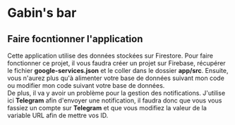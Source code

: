 # Gabin's bar

## Faire focntionner l'application

Cette application utilise des données stockées sur Firestore. Pour faire fonctionner ce projet, il vous faudra créer un projet sur Firebase, récupérer le fichier **google-services.json** et le coller dans le dossier **app/src**. Ensuite, vous n'aurez plus qu'à alimenter votre base de données suivant mon code ou modifier mon code suivant votre base de données.  
De plus, il va y avoir un problème pour la gestion des notifications. J'utilise ici **Telegram** afin d'envoyer une notification, il faudra donc que vous vous fassiez un compte sur **Telegram** et que vous modifiez la valeur de la variable URL afin de mettre vos ID.
